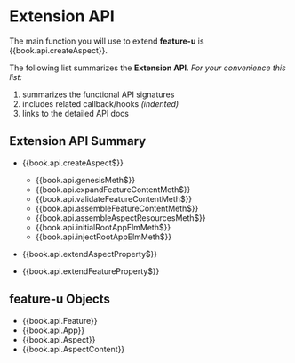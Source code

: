 # Extension API

The main function you will use to extend **feature-u** is
{{book.api.createAspect}}.

The following list summarizes the **Extension API**.  _For your
convenience this list:_

1. summarizes the functional API signatures
1. includes related callback/hooks _(indented)_
1. links to the detailed API docs

## Extension API Summary

* {{book.api.createAspect$}}
  * {{book.api.genesisMeth$}}
  * {{book.api.expandFeatureContentMeth$}}
  * {{book.api.validateFeatureContentMeth$}}
  * {{book.api.assembleFeatureContentMeth$}}
  * {{book.api.assembleAspectResourcesMeth$}}
  * {{book.api.initialRootAppElmMeth$}}
  * {{book.api.injectRootAppElmMeth$}}


* {{book.api.extendAspectProperty$}}
* {{book.api.extendFeatureProperty$}}



## feature-u Objects

* {{book.api.Feature}}
* {{book.api.App}}
* {{book.api.Aspect}}
* {{book.api.AspectContent}}
